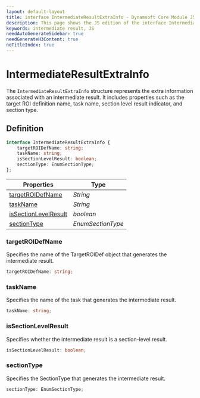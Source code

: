 ```yaml
---
layout: default-layout
title: interface IntermediateResultExtraInfo - Dynamsoft Core Module JS Edition API Reference
description: This page shows the JS edition of the interface IntermediateResultExtraInfo in Dynamsoft Core Module.
keywords: intermediate result, JS
needAutoGenerateSidebar: true
needGenerateH3Content: true
noTitleIndex: true
---
```


# IntermediateResultExtraInfo

The `IntermediateResultExtraInfo` structure represents the extra information associated with an intermediate result. It includes properties such as the target ROI definition name, task name, section level result indicator, and section type.

## Definition

```typescript
interface IntermediateResultExtraInfo {
    targetROIDefName: string;
    taskName: string;
    isSectionLevelResult: boolean;
    sectionType: EnumSectionType;
};
```

| Properties                                             | Type                                |
| ----------------------------------------------------- | ----------------------------------- |
| [targetROIDefName](#targetroidefname)               | *String*                            |
| [taskName](#taskname)                               | *String*                            |
| [isSectionLevelResult](#issectionlevelresult)       | *boolean*                           |
| [sectionType](#sectiontype)                         | *EnumSectionType*                   |

### targetROIDefName

Specifies the name of the TargetROIDef object that generates the intermediate result.

```typescript
targetROIDefName: string;
```

### taskName

Specifies the name of the task that generates the intermediate result.

```typescript
taskName: string;
```

### isSectionLevelResult

Specifies whether the intermediate result is a section-level result.

```typescript
isSectionLevelResult: boolean;
```

### sectionType

Specifies the SectionType that generates the intermediate result.

```typescript
sectionType: EnumSectionType;
```